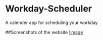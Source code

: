 # Workday-Scheduler
A calender app for scheduling your workday

##Screenshots of the website
[!image](https://github.com/WinnieThomas/Workday-Scheduler/blob/main/Assets/workday1.png?raw=true)
